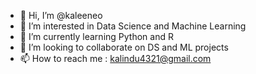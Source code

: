 - 👋 Hi, I’m @kaleeneo
- 👀 I’m interested in Data Science and Machine Learning
- 🌱 I’m currently learning Python and R
- 💞️ I’m looking to collaborate on DS and ML projects
- 📫 How to reach me : kalindu4321@gmail.com

<!---
kaleeneo/kaleeneo is a ✨ special ✨ repository because its `README.md` (this file) appears on your GitHub profile.
You can click the Preview link to take a look at your changes.
--->
